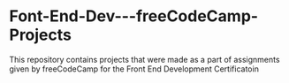 # Font-End-Dev---freeCodeCamp-Projects
This repository contains projects that were made as a part of assignments given by freeCodeCamp for the Front End Development Certificatoin
